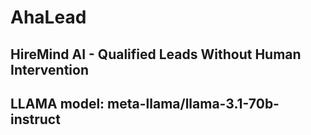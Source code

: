 # AhaLead
## HireMind AI - Qualified Leads Without Human Intervention

## LLAMA model: meta-llama/llama-3.1-70b-instruct